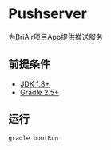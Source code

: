 # Pushserver
为BriAir项目App提供推送服务

## 前提条件
- [JDK 1.8+](http://www.oracle.com/technetwork/java/javase/downloads/index.html)
- [Gradle 2.5+](http://gradle.org/gradle-download/)


## 运行
```SHELL
gradle bootRun
```